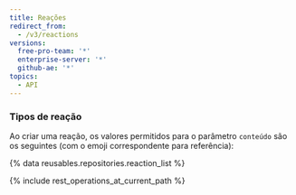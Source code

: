 ```yaml
---
title: Reações
redirect_from:
  - /v3/reactions
versions:
  free-pro-team: '*'
  enterprise-server: '*'
  github-ae: '*'
topics:
  - API
---
```


### Tipos de reação

Ao criar uma reação, os valores permitidos para o parâmetro `conteúdo` são os seguintes (com o emoji correspondente para referência):

{% data reusables.repositories.reaction_list %}

{% include rest_operations_at_current_path %}
